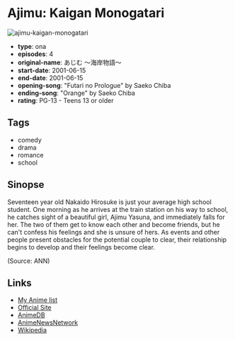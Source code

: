 # Ajimu: Kaigan Monogatari

![ajimu-kaigan-monogatari](https://cdn.myanimelist.net/images/anime/12/10174.jpg)

-   **type**: ona
-   **episodes**: 4
-   **original-name**: あじむ ～海岸物語～
-   **start-date**: 2001-06-15
-   **end-date**: 2001-06-15
-   **opening-song**: "Futari no Prologue" by Saeko Chiba
-   **ending-song**: "Orange" by Saeko Chiba
-   **rating**: PG-13 - Teens 13 or older

## Tags

-   comedy
-   drama
-   romance
-   school

## Sinopse

Seventeen year old Nakaido Hirosuke is just your average high school student. One morning as he arrives at the train station on his way to school, he catches sight of a beautiful girl, Ajimu Yasuna, and immediately falls for her. The two of them get to know each other and become friends, but he can't confess his feelings and she is unsure of hers. As events and other people present obstacles for the potential couple to clear, their relationship begins to develop and their feelings become clear.

(Source: ANN)

## Links

-   [My Anime list](https://myanimelist.net/anime/1734/Ajimu__Kaigan_Monogatari)
-   [Official Site](http://www.nifty.com/ajimu/)
-   [AnimeDB](http://anidb.info/perl-bin/animedb.pl?show=anime&aid=118)
-   [AnimeNewsNetwork](http://www.animenewsnetwork.com/encyclopedia/anime.php?id=903)
-   [Wikipedia](http://ja.wikipedia.org/wiki/あじむ_〜海岸物語〜)

